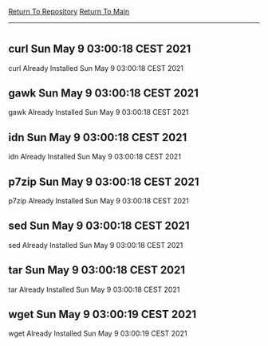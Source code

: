 [Return To Repository](https://github.com/bast69/piholeparser/)
[Return To Main](https://github.com/bast69/piholeparser/blob/master/RecentRunLogs/Mainlog.md)
____________________________________
# 
## curl Sun May  9 03:00:18 CEST 2021
curl Already Installed Sun May  9 03:00:18 CEST 2021
## gawk Sun May  9 03:00:18 CEST 2021
gawk Already Installed Sun May  9 03:00:18 CEST 2021
## idn Sun May  9 03:00:18 CEST 2021
idn Already Installed Sun May  9 03:00:18 CEST 2021
## p7zip Sun May  9 03:00:18 CEST 2021
p7zip Already Installed Sun May  9 03:00:18 CEST 2021
## sed Sun May  9 03:00:18 CEST 2021
sed Already Installed Sun May  9 03:00:18 CEST 2021
## tar Sun May  9 03:00:18 CEST 2021
tar Already Installed Sun May  9 03:00:18 CEST 2021
## wget Sun May  9 03:00:19 CEST 2021
wget Already Installed Sun May  9 03:00:19 CEST 2021
